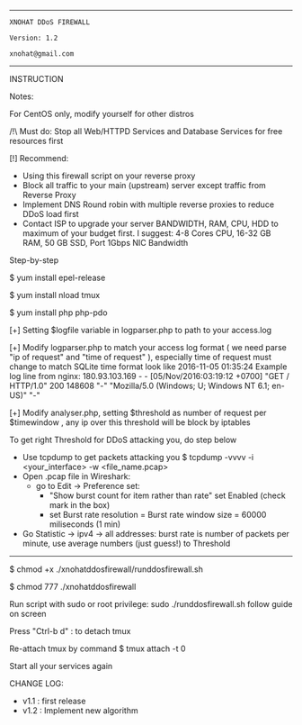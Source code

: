 ---------------------------------

	XNOHAT DDoS FIREWALL

	Version: 1.2

	xnohat@gmail.com

-----------------------------------

INSTRUCTION

Notes:

For CentOS only, modify yourself for other distros

/!\ Must do: Stop all Web/HTTPD Services and Database Services for free resources first

[!] Recommend: 
+ Using this firewall script on your reverse proxy
+ Block all traffic to your main (upstream) server except traffic from Reverse Proxy
+ Implement DNS Round robin with multiple reverse proxies to reduce DDoS load first
+ Contact ISP to upgrade your server BANDWIDTH, RAM, CPU, HDD to maximum of your budget first. I suggest: 4-8 Cores CPU, 16-32 GB RAM, 50 GB SSD, Port 1Gbps NIC Bandwidth

Step-by-step

$ yum install epel-release

$ yum install nload tmux

$ yum install php php-pdo

[+] Setting $logfile variable in logparser.php to path to your access.log

[+] Modify logparser.php to match your access log format ( we need parse "ip of request" and "time of request" ), especially time of request must change to match SQLite time format look like 2016-11-05 01:35:24
Example log line from nginx: 
180.93.103.169 - - [05/Nov/2016:03:19:12 +0700] "GET / HTTP/1.0" 200 148608 "-" "Mozilla/5.0 (Windows; U; Windows NT 6.1; en-US)" "-"

[+] Modify analyser.php, setting $threshold as number of request per $timewindow , any ip over this threshold will be 
block by iptables

To get right Threshold for DDoS attacking you, do step below

+ Use tcpdump to get packets attacking you $ tcpdump -vvvv -i <your_interface> -w <file_name.pcap> 
+ Open .pcap file in Wireshark:
	+ go to Edit -> Preference set:
		* "Show burst count for item rather than rate" set Enabled (check mark in the box)
		* set Burst rate resolution = Burst rate window size = 60000 miliseconds (1 min)
+ Go Statistic -> ipv4 -> all addresses: burst rate is number of packets per minute, use average numbers (just guess!) to Threshold

---------

$ chmod +x ./xnohatddosfirewall/runddosfirewall.sh

$ chmod 777 ./xnohatddosfirewall

Run script with sudo or root privilege: sudo ./runddosfirewall.sh
follow guide on screen

Press "Ctrl-b d" : to detach tmux

Re-attach tmux by command $ tmux attach -t 0

Start all your services again



CHANGE LOG:
* v1.1 : first release
* v1.2 : Implement new algorithm